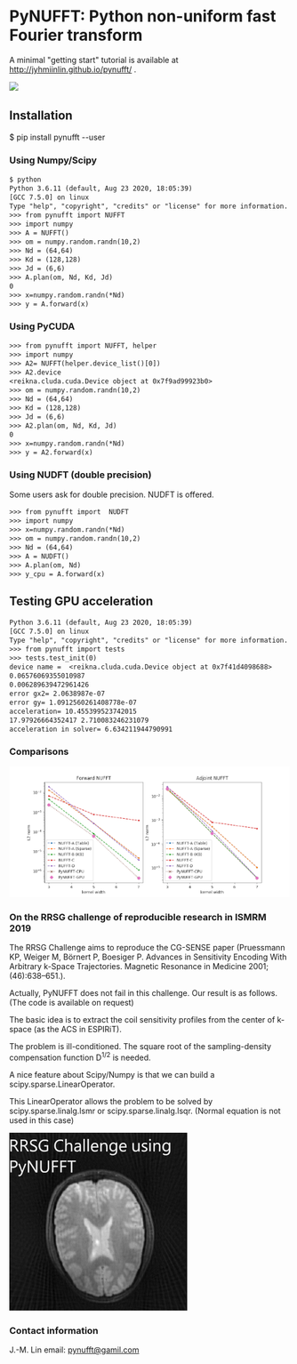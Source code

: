 
# PyNUFFT: Python non-uniform fast Fourier transform

A minimal "getting start" tutorial is available at http://jyhmiinlin.github.io/pynufft/ .

![](g5738.jpeg)

## Installation

$ pip install pynufft --user


### Using Numpy/Scipy

```
$ python
Python 3.6.11 (default, Aug 23 2020, 18:05:39) 
[GCC 7.5.0] on linux
Type "help", "copyright", "credits" or "license" for more information.
>>> from pynufft import NUFFT
>>> import numpy
>>> A = NUFFT()
>>> om = numpy.random.randn(10,2)
>>> Nd = (64,64)
>>> Kd = (128,128)
>>> Jd = (6,6)
>>> A.plan(om, Nd, Kd, Jd)
0
>>> x=numpy.random.randn(*Nd)
>>> y = A.forward(x)
```

### Using PyCUDA

```
>>> from pynufft import NUFFT, helper
>>> import numpy
>>> A2= NUFFT(helper.device_list()[0])
>>> A2.device
<reikna.cluda.cuda.Device object at 0x7f9ad99923b0>
>>> om = numpy.random.randn(10,2)
>>> Nd = (64,64)
>>> Kd = (128,128)
>>> Jd = (6,6)
>>> A2.plan(om, Nd, Kd, Jd)
0
>>> x=numpy.random.randn(*Nd)
>>> y = A2.forward(x)
```

### Using NUDFT (double precision)

Some users ask for double precision. 
NUDFT is offered.

```
>>> from pynufft import  NUDFT
>>> import numpy
>>> x=numpy.random.randn(*Nd)
>>> om = numpy.random.randn(10,2)
>>> Nd = (64,64)
>>> A = NUDFT()
>>> A.plan(om, Nd)
>>> y_cpu = A.forward(x)

```


## Testing GPU acceleration

```
Python 3.6.11 (default, Aug 23 2020, 18:05:39) 
[GCC 7.5.0] on linux
Type "help", "copyright", "credits" or "license" for more information.
>>> from pynufft import tests
>>> tests.test_init(0)
device name =  <reikna.cluda.cuda.Device object at 0x7f41d4098688>
0.06576069355010987
0.006289639472961426
error gx2= 2.0638987e-07
error gy= 1.0912560261408778e-07
acceleration= 10.455399523742015
17.97926664352417 2.710083246231079
acceleration in solver= 6.634211944790991
```
### Comparisons

![](Figure_1.png)


### On the RRSG challenge of reproducible research in ISMRM 2019

The RRSG Challenge aims to reproduce the CG-SENSE paper (Pruessmann KP, Weiger M, Börnert P, Boesiger P. Advances in Sensitivity Encoding With Arbitrary k-Space Trajectories.
Magnetic Resonance in Medicine 2001;(46):638–651.).

Actually, PyNUFFT does not fail in this challenge. Our result is as follows. (The code is available on request)

The basic idea is to extract the coil sensitivity profiles from the center of k-space (as the ACS in ESPIRiT).

The problem is ill-conditioned. The square root of the sampling-density compensation function D<sup>1/2</sup> is needed. 

A nice feature about Scipy/Numpy is that we can build a scipy.sparse.LinearOperator.

This LinearOperator allows the problem to be solved by scipy.sparse.linalg.lsmr or scipy.sparse.linalg.lsqr. (Normal equation is not used in this case)

![](with_espirit.png)


### Contact information
J.-M. Lin
email: pynufft@gamil.com

